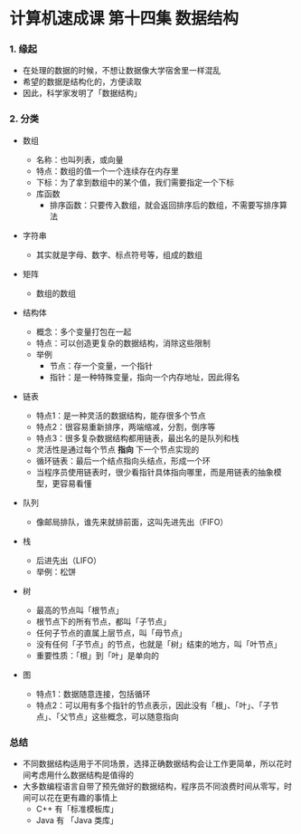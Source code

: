 # 计算机速成课 第十四集 数据结构



### 1. 缘起
- 在处理的数据的时候，不想让数据像大学宿舍里一样混乱
- 希望的数据是结构化的，方便读取
- 因此，科学家发明了「数据结构」

### 2. 分类
- 数组
  - 名称：也叫列表，或向量
  - 特点：数组的值一个一个连续存在内存里
  - 下标：为了拿到数组中的某个值，我们需要指定一个下标
  - 库函数
    - 排序函数：只要传入数组，就会返回排序后的数组，不需要写排序算法

- 字符串
  - 其实就是字母、数字、标点符号等，组成的数组

- 矩阵
  - 数组的数组

- 结构体
  - 概念：多个变量打包在一起
  - 特点：可以创造更复杂的数据结构，消除这些限制
  - 举例
    - 节点：存一个变量，一个指针
    - 指针：是一种特殊变量，指向一个内存地址，因此得名

- 链表
  - 特点1：是一种灵活的数据结构，能存很多个节点
  - 特点2：很容易重新排序，两端缩减，分割，倒序等
  - 特点3：很多复杂数据结构都用链表，最出名的是队列和栈
  - 灵活性是通过每个节点 **指向** 下一个节点实现的
  - 循环链表：最后一个结点指向头结点，形成一个环
  - 当程序员使用链表时，很少看指针具体指向哪里，而是用链表的抽象模型，更容易看懂

- 队列
  - 像邮局排队，谁先来就排前面，这叫先进先出（FIFO）

- 栈
  - 后进先出（LIFO）
  - 举例：松饼

- 树
  - 最高的节点叫「根节点」
  - 根节点下的所有节点，都叫「子节点」
  - 任何子节点的直属上层节点，叫「母节点」
  - 没有任何「子节点」的节点，也就是「树」结束的地方，叫「叶节点」
  - 重要性质：「根」到「叶」是单向的


- 图
 	- 特点1：数据随意连接，包括循环
  - 特点2：可以用有多个指针的节点表示，因此没有「根」、「叶」、「子节点」、「父节点」这些概念，可以随意指向

### 总结
- 不同数据结构适用于不同场景，选择正确数据结构会让工作更简单，所以花时间考虑用什么数据结构是值得的
- 大多数编程语言自带了预先做好的数据结构，程序员不同浪费时间从零写，时间可以花在更有趣的事情上
  - C++ 有「标准模板库」
  - Java 有 「Java 类库」
   
